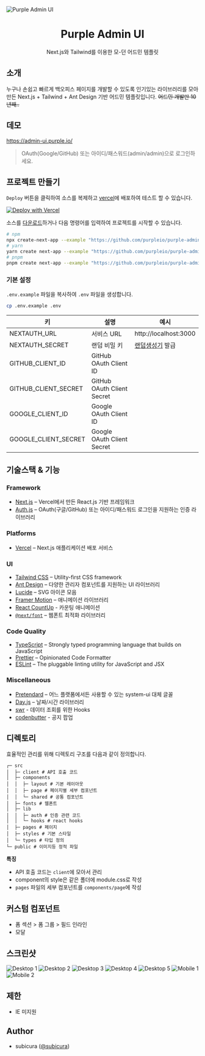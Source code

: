 ![Purple Admin UI](./public/og.png)

<h1 align="center">
  Purple Admin UI
</h1>

<p align="center">
  Next.js와 Tailwind를 이용한 모-던 어드민 템플릿
</p>

## 소개

누구나 손쉽고 빠르게 백오피스 페이지를 개발할 수 있도록 인기있는 라이브러리를 모아 만든 Next.js + Tailwind + Ant Design 기반 어드민 템플릿입니다. ~~어드민 개발만 10년째..~~

## 데모

https://admin-ui.purple.io/

> OAuth(Google/GitHub) 또는 아이디/패스워드(admin/admin)으로 로그인하세요.

## 프로젝트 만들기

`Deploy` 버튼을 클릭하여 소스를 복제하고 [vercel](https://vercel.com)에 배포하여 테스트 할 수 있습니다.

[![Deploy with Vercel](https://vercel.com/button)](https://vercel.com/new/clone?repository-url=https%3A%2F%2Fgithub.com%2Fpurpleio%2Fpurple-admin-ui&project-name=purple-admin-ui&repository-name=purple-admin-ui&demo-title=purple-admin-ui&demo-description=Next.js%20%EA%B8%B0%EB%B0%98%20%EC%96%B4%EB%93%9C%EB%AF%BC%20UI&demo-url=https%3A%2F%2Fadmin-ui.purple.io&demo-image=https%3A%2F%2Fadmin-ui.purple.io%2Fog.png&env=NEXTAUTH_SECRET&envDescription=How%20to%20get%20these%20env%20variables%3A&envLink=https%3A%2F%2Fgithub.com%2Fpurpleio%2Fpurple-admin-ui%2Fblob%2Fmain%2F.env.example)

소스를 [다운로드](https://github.com/purpleio/purple-admin-ui/archive/refs/heads/main.zip)하거나 다음 명령어를 입력하여 프로젝트를 시작할 수 있습니다.

```bash
# npm
npx create-next-app --example "https://github.com/purpleio/purple-admin-ui"
# yarn
yarn create next-app --example "https://github.com/purpleio/purple-admin-ui"
# pnpm
pnpm create next-app --example "https://github.com/purpleio/purple-admin-ui"
```

### 기본 설정

`.env.example` 파일을 복사하여 `.env` 파일을 생성합니다.

```bash
cp .env.example .env
```

| 키                   | 설명                       | 예시                                                     |
| -------------------- | -------------------------- | -------------------------------------------------------- |
| NEXTAUTH_URL         | 서비스 URL                 | http://localhost:3000                                    |
| NEXTAUTH_SECRET      | 랜덤 비밀 키               | [랜덤생성기](https://generate-secret.vercel.app/32) 발급 |
| GITHUB_CLIENT_ID     | GitHub OAuth Client ID     |                                                          |
| GITHUB_CLIENT_SECRET | GitHub OAuth Client Secret |                                                          |
| GOOGLE_CLIENT_ID     | Google OAuth Client ID     |                                                          |
| GOOGLE_CLIENT_SECRET | Google OAuth Client Secret |                                                          |

## 기술스택 & 기능

### Framework

- [Next.js](https://nextjs.org/) – Vercel에서 만든 React.js 기반 프레임워크
- [Auth.js](https://authjs.dev/) – OAuth(구글/GitHub) 또는 아이디/패스워드 로그인을 지원하는 인증 라이브러리

### Platforms

- [Vercel](https://vercel.com/) – Next.js 애플리케이션 배포 서비스

### UI

- [Tailwind CSS](https://tailwindcss.com/) – Utility-first CSS framework
- [Ant Design](https://www.radix-ui.com/) – 다양한 관리자 컴포넌트를 지원하는 UI 라이브러리
- [Lucide](https://lucide.dev/) – SVG 아이콘 모음
- [Framer Motion](https://framer.com/motion) – 애니메이션 라이브러리
- [React CountUp](https://github.com/glennreyes/react-countup) - 카운팅 애니메이션
- [`@next/font`](https://nextjs.org/docs/basic-features/font-optimization) – 웹폰트 최적화 라이브러리

### Code Quality

- [TypeScript](https://www.typescriptlang.org/) – Strongly typed programming language that builds on JavaScript
- [Prettier](https://prettier.io/) – Opinionated Code Formatter
- [ESLint](https://eslint.org/) – The pluggable linting utility for JavaScript and JSX

### Miscellaneous

- [Pretendard](https://cactus.tistory.com/306) – 어느 플랫폼에서든 사용할 수 있는 system-ui 대체 글꼴
- [Day.js](https://day.js.org/) – 날짜/시간 라이브러리
- [swr](https://swr.vercel.app/) - 데이터 조회를 위한 Hooks
- [codenbutter](https://www.codenbutter.com/) - 공지 팝업

## 디렉토리

효율적인 관리를 위해 디렉토리 구조를 다음과 같이 정의합니다.

```
┌─ src
│  ├─ client # API 호출 코드
│  ├─ components
│  │  ├─ layout # 기본 레이아웃
│  │  ├─ page # 페이지별 세부 컴포넌트
│  │  └─ shared # 공통 컴포넌트
│  ├─ fonts # 웹폰트
│  ├─ lib
│  │  ├─ auth # 인증 관련 코드
│  │  └─ hooks # react hooks
│  ├─ pages # 페이지
│  ├─ styles # 기본 스타일
│  └─ types # 타입 정의
└─ public # 이미지등 정적 파일
```

**특징**

- API 호출 코드는 `client`에 모아서 관리
- component의 style은 같은 폴더에 module.css로 작성
- `pages` 파일의 세부 컴포넌트를 `components/page`에 작성

## 커스텀 컴포넌트

- 폼 섹션 > 폼 그룹 > 필드 인라인
- 모달

## 스크린샷

![Desktop 1](./public/sample/desktop_1.png)
![Desktop 2](./public/sample/desktop_2.png)
![Desktop 3](./public/sample/desktop_3.png)
![Desktop 4](./public/sample/desktop_4.png)
![Desktop 5](./public/sample/desktop_5.png)
![Mobile 1](./public/sample/mobile_1.png)
![Mobile 2](./public/sample/mobile_2.png)

## 제한

- IE 미지원

## Author

- subicura ([@subicura](https://twitter.com/subicura))
